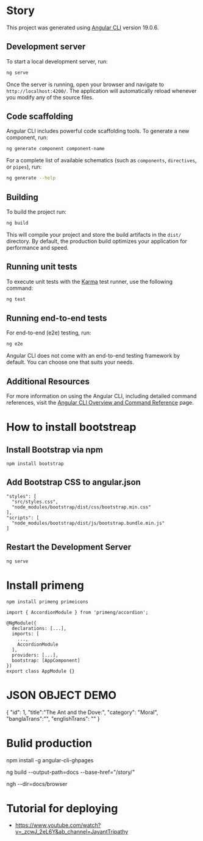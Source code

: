 # Story

This project was generated using [Angular CLI](https://github.com/angular/angular-cli) version 19.0.6.

## Development server

To start a local development server, run:

```bash
ng serve
```

Once the server is running, open your browser and navigate to `http://localhost:4200/`. The application will automatically reload whenever you modify any of the source files.

## Code scaffolding

Angular CLI includes powerful code scaffolding tools. To generate a new component, run:

```bash
ng generate component component-name
```

For a complete list of available schematics (such as `components`, `directives`, or `pipes`), run:

```bash
ng generate --help
```

## Building

To build the project run:

```bash
ng build
```

This will compile your project and store the build artifacts in the `dist/` directory. By default, the production build optimizes your application for performance and speed.

## Running unit tests

To execute unit tests with the [Karma](https://karma-runner.github.io) test runner, use the following command:

```bash
ng test
```

## Running end-to-end tests

For end-to-end (e2e) testing, run:

```bash
ng e2e
```

Angular CLI does not come with an end-to-end testing framework by default. You can choose one that suits your needs.

## Additional Resources

For more information on using the Angular CLI, including detailed command references, visit the [Angular CLI Overview and Command Reference](https://angular.dev/tools/cli) page.


# How to install bootstreap

## Install Bootstrap via npm
```npm install bootstrap```

## Add Bootstrap CSS to angular.json

```
"styles": [
  "src/styles.css",
  "node_modules/bootstrap/dist/css/bootstrap.min.css"
],
"scripts": [
  "node_modules/bootstrap/dist/js/bootstrap.bundle.min.js"
]
```
## Restart the Development Server
```ng serve```


# Install primeng

```npm install primeng primeicons```

```
import { AccordionModule } from 'primeng/accordion';

@NgModule({
  declarations: [...],
  imports: [
    ...,
    AccordionModule
  ],
  providers: [...],
  bootstrap: [AppComponent]
})
export class AppModule {}

```



# JSON OBJECT DEMO
{
    "id": 1,
    "title":"The Ant and the Dove:", 
    "category": "Moral", 
    "banglaTrans":"",
    "englishTrans": ""
}


# Bulid production

npm install -g angular-cli-ghpages

ng build --output-path=docs --base-href="/story/"

ngh --dir=docs/browser


# Tutorial for deploying
- https://www.youtube.com/watch?v=_zcwJ_2eL6Y&ab_channel=JayantTripathy
